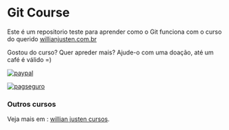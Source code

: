 # Git Course

Este é um repositorio teste para aprender como o Git funciona com o curso do querido [willianjusten.com.br](http://willianjusten.com.br)

Gostou do curso? Quer apreder mais? Ajude-o com uma doação, até um café é válido =)

[![paypal](https://www.paypalobjects.com/en_US/i/btn/btn_donateCC_LG.gif)](https://www.paypal.com/cgi-bin/webscr?cmd=_s-xclick&hosted_button_id=UTMFZUHX6EUGE)

[![pagseguro](https://stc.pagseguro.uol.com.br/public/img/botoes/doacoes/164x37-doar-assina.gif)](https://pagseguro.uol.com.br/checkout/v2/donation.html?currency=BRL&receiverEmail=willianjustenqui@gmail.com)

### Outros cursos

Veja mais em : [willian justen cursos](http://willianjusten.teachable.com).
